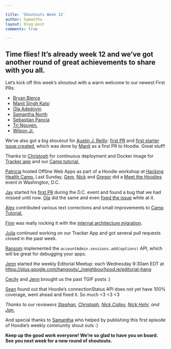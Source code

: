 ```yaml
---

title: 'Shoutouts Week 12'
author: Samantha
layout: blog-post
comments: true

---
```

## Time flies! It’s already week 12 and we’ve got another round of great achievements to share with you all.

Let’s kick off this week’s shoutout with a warm welcome to our newest First PRs:  

+ [Bryan Bierce](https://github.com/bryanbierce)
+ [Manit Singh Kalsi](https://github.com/kazekagegaara)
+ [Ola Adedoyin](https://github.com/Oladele)
+ [Samantha North](https://github.com/sjnorth)
+ [Sebastian Pancia](https://github.com/sebbel)
+ [Tri Nguyen.](https://github.com/tnguyen14?tab=activity)
+ [Wilson Jr.](https://github.com/JayWIlsonJr)

We’ve also got a big shoutout for [Austin J. Reilly](https://github.com/austinjreilly): [first PR](hoodiehq/hoodie-server-account#93) and [first starter issue created](hoodiehq/hoodie-server-account#122), which was done by [Manit](https://github.com/kazekagegaara) as a first PR to Hoodie. Great stuff!

Thanks to [Christoph](https://github.com/christophwitzko) for continuous deployment and Docker image for [Tracker app](https://github.com/hoodiehq/hoodie-app-tracker) and our [Camp tutorial.](https://github.com/hoodiehq/hoodie-camp-tutorial)

[Patricia](https://twitter.com/patggs) hosted Offline Web Apps as part of a Hoodie workshop at [Hacking Health Camp.](http://hackinghealth.ca/event/hacking-health-camp/) Last Sunday, [Gem](https://twitter.com/gembarrett), [Nick](https://twitter.com/hipsterbrown) and [Gregor](https://twitter.com/gr2m) did a [Meet the Hoodies](https://ti.to/hoodie/dc-meet-the-hoodies) event in Washington, D.C.

[Jay](https://github.com/JayWIlsonJr) started his [first PR](https://github.com/hoodiehq/hoodie-server-account/pull/129) during the D.C. event and found a bug that we had missed until now. [Ola](https://github.com/Oladele) did the same and even [fixed the issue](https://github.com/hoodiehq/hoodie-server-account/pull/128) while at it.

[Alex](https://twitter.com/espylaub) contributed various text corrections and small improvements to [Camp Tutorial.](https://github.com/hoodiehq/hoodie-camp-tutorial/pull/5)

[Finn](https://github.com/finnp) was really rocking it with the [internal architecture migration](https://github.com/hoodiehq/hoodie/issues/458).

[Julia](https://github.com/jsimplicio) continued working on our Tracker App and got several pull requests closed in the past week.

[Ransom](https://github.com/ransomw) implemented the `accountAdmin.sessions.add(options)` API, which will be great for debugging your apps.

[Jenn](https://github.com/renrutnnej) started the weekly Editorial Meetup: each Wednesday 9:30am EDT at https://plus.google.com/hangouts/_/neighbourhood.ie/editorial-hang

[Cecily](https://github.com/skeskali) and [Jenn](https://github.com/renrutnnej) brought us the past TGIF posts :)

[Sean](https://github.com/seanjohnite) found out that Hoodie’s connectionStatus API does not yet have 100% coverage, went ahead and fixed it. So much <3 <3 <3

*Thanks to our reviewers [Stephan](https://github.com/boennemann), [Christoph](https://github.com/christophwitzko), [Nick Colley](https://github.com/nickcolley), [Nick Hehr](https://github.com/HipsterBrown), and [Jan.](https://github.com/janl)*

And special thanks to [Samantha](https://github.com/sjnorth) who helped by publishing this first episode of Hoodie’s weekly community shout outs :)

**Keep up the good work everyone! We’re so glad to have you on board. See you next week for a new round of shoutouts.**
